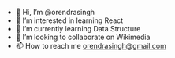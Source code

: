 - 👋 Hi, I’m @orendrasingh
- 👀 I’m interested in learning React
- 🌱 I’m currently learning Data Structure
- 💞️ I’m looking to collaborate on Wikimedia
- 📫 How to reach me orendrasingh@gmail.com

<!---
orendrasingh/orendrasingh is a ✨ special ✨ repository because its `README.md` (this file) appears on your GitHub profile.
You can click the Preview link to take a look at your changes.
--->
